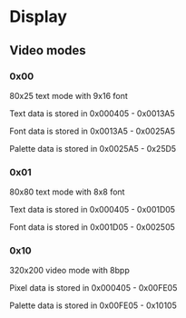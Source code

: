 # Display

## Video modes

### 0x00
80x25 text mode with 9x16 font

Text data is stored in 0x000405 - 0x0013A5

Font data is stored in 0x0013A5 - 0x0025A5

Palette data is stored in 0x0025A5 - 0x25D5

### 0x01
80x80 text mode with 8x8 font

Text data is stored in 0x000405 - 0x001D05

Font data is stored in 0x001D05 - 0x002505

### 0x10
320x200 video mode with 8bpp

Pixel data is stored in 0x000405 - 0x00FE05

Palette data is stored in 0x00FE05 - 0x10105
